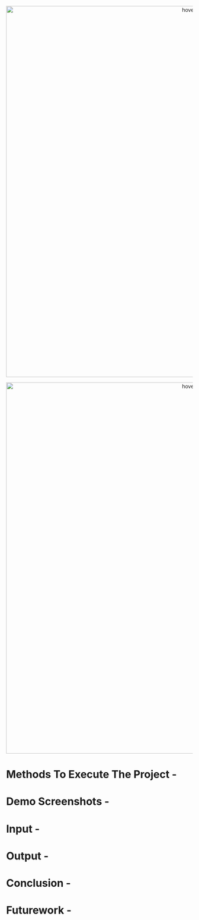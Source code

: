 <p align="center">
  <img src="https://github.com/MehulAgarwal07/GlobalCert/blob/main/Images/AUTOCERT.png" width="1000" title="hover text">
</p>
<p align="center">
  <img src="https://github.com/MehulAgarwal07/GlobalCert/blob/main/Images/Description.png" width="1000" title="hover text">
</p>


# Methods To Execute The Project - 
# Demo Screenshots - 
# Input - 
# Output - 
# Conclusion - 
# Futurework - 
